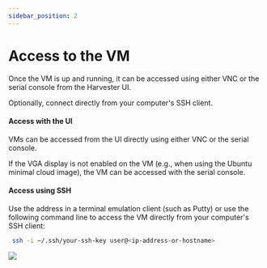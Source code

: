 ```yaml
---
sidebar_position: 2
---
```

# Access to the VM

Once the VM is up and running, it can be accessed using either VNC or the serial console from the Harvester UI.

Optionally, connect directly from your computer's SSH client.

#### Access with the UI

VMs can be accessed from the UI directly using either VNC or the serial console.

If the VGA display is not enabled on the VM (e.g., when using the Ubuntu minimal cloud image), the VM can be accessed with the serial console.

#### Access using SSH

Use the address in a terminal emulation client (such as Putty) or use the following command line to access the VM directly from your computer's SSH client:

```bash
 ssh -i ~/.ssh/your-ssh-key user@<ip-address-or-hostname>
```

![](/img/access-to-vm.png)
